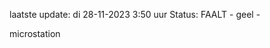 laatste update: 
di 28-11-2023  3:50   uur 
Status: FAALT - geel - 
<div class="service Y">microstation</div>
